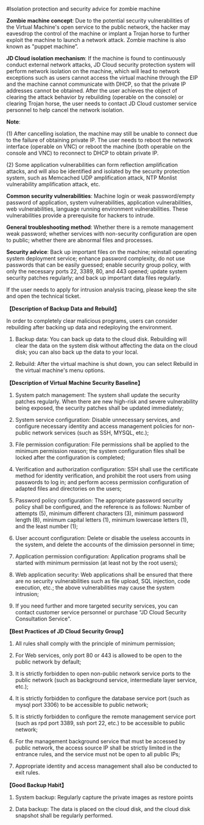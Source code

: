 #Isolation protection and security advice for zombie machine

**Zombie machine concept**: Due to the potential security vulnerabilities of the Virtual Machine's open service to the public network, the hacker may eavesdrop the control of the machine or implant a Trojan horse to further exploit the machine to launch a network attack. Zombie machine is also known as "puppet machine”.

**JD Cloud isolation mechanism**: If the machine is found to continuously conduct external network attacks, JD Cloud security protection system will perform network isolation on the machine, which will lead to network exceptions such as users cannot access the virtual machine through the EIP and the machine cannot communicate with DHCP, so that the private IP addresses cannot be obtained. After the user achieves the object of clearing the attack behavior by rebuilding (operable on the console) or clearing Trojan horse, the user needs to contact JD Cloud customer service personnel to help cancel the network isolation.

**Note**:

(1) After cancelling isolation, the machine may still be unable to connect due to the failure of obtaining private IP. The user needs to reboot the network interface (operable on VNC) or reboot the machine (both operable on the console and VNC) to reconnect to DHCP to obtain private IP.

(2) Some application vulnerabilities can form reflection amplification attacks, and will also be identified and isolated by the security protection system, such as Memcached UDP amplification attack, NTP Monlist vulnerability amplification attack, etc.

**Common security vulnerabilities**: Machine login or weak password/empty password of application, system vulnerabilities, application vulnerabilities, web vulnerabilities, language running environment vulnerabilities. These vulnerabilities provide a prerequisite for hackers to intrude.

**General troubleshooting method**: Whether there is a remote management weak password; whether services with non-security configuration are open to public; whether there are abnormal files and processes.

**Security advice**: Back up important files on the machine; reinstall operating system deployment service; enhance password complexity, do not use passwords that can be easily guessed; enable security group policy, with only the necessary ports 22, 3389, 80, and 443 opened; update system security patches regularly; and back up important data files regularly.

If the user needs to apply for intrusion analysis tracing, please keep the site and open the technical ticket.

**【Description of Backup Data and Rebuild】**

In order to completely clear malicious programs, users can consider rebuilding after backing up data and redeploying the environment.

1. Backup data: You can back up data to the cloud disk. Rebuilding will clear the data on the system disk without affecting the data on the cloud disk; you can also back up the data to your local.

2. Rebuild: After the virtual machine is shut down, you can select Rebuild in the virtual machine's menu options.

**【Description of Virtual Machine Security Baseline】**

1. System patch management: The system shall update the security patches regularly. When there are new high-risk and severe vulnerability being exposed, the security patches shall be updated immediately;

2. System service configuration: Disable unnecessary services, and configure necessary identity and access management policies for non-public network services (such as SSH, MYSQL, etc.);

3. File permission configuration: File permissions shall be applied to the minimum permission reason; the system configuration files shall be locked after the configuration is completed;

4. Verification and authorization configuration: SSH shall use the certificate method for identity verification, and prohibit the root users from using passwords to log in; and perform access permission configuration of adapted files and directories on the users;

5. Password policy configuration: The appropriate password security policy shall be configured, and the reference is as follows: Number of attempts (5), minimum different characters (3), minimum password length (8), minimum capital letters (1), minimum lowercase letters (1), and the least number (1);

6. User account configuration: Delete or disable the useless accounts in the system, and delete the accounts of the dimission personnel in time;

7. Application permission configuration: Application programs shall be started with minimum permission (at least not by the root users);

8. Web application security: Web applications shall be ensured that there are no security vulnerabilities such as file upload, SQL injection, code execution, etc.; the above vulnerabilities may cause the system intrusion;

9. If you need further and more targeted security services, you can contact customer service personnel or purchase “JD Cloud Security Consultation Service".

**【Best Practices of JD Cloud Security Group】**

1. All rules shall comply with the principle of minimum permission;

2. For Web services, only port 80 or 443 is allowed to be open to the public network by default;

3. It is strictly forbidden to open non-public network service ports to the public network (such as background service, intermediate layer service, etc.);

4. It is strictly forbidden to configure the database service port (such as mysql port 3306) to be accessible to public network;

5. It is strictly forbidden to configure the remote management service port (such as rpd port 3389, ssh port 22, etc.) to be accessible to public network;

6. For the management background service that must be accessed by public network, the access source IP shall be strictly limited in the entrance rules, and the service must not be open to all public IPs;

7. Appropriate identity and access management shall also be conducted to exit rules.

**【Good Backup Habit】**

1. System backup: Regularly capture the private images as restore points

2. Data backup: The data is placed on the cloud disk, and the cloud disk snapshot shall be regularly performed.
